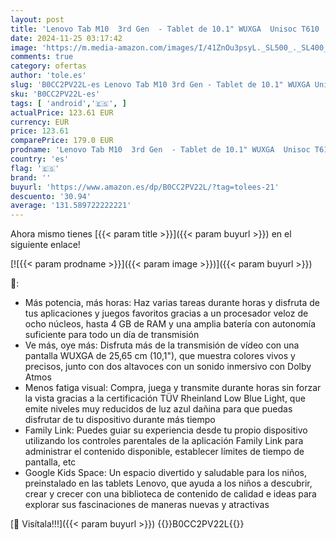 ```yaml
---
layout: post
title: 'Lenovo Tab M10  3rd Gen  - Tablet de 10.1" WUXGA  Unisoc T610  4 GB de RAM  64 GB ampliables hasta 2 TB  2 Altavoces  WiFi + Bluetooth 5.0  Android 11  - Gris'
date: 2024-11-25 03:17:42
image: 'https://m.media-amazon.com/images/I/41ZnOu3psyL._SL500_._SL400_.jpg'
comments: true
category: ofertas
author: 'tole.es'
slug: 'B0CC2PV22L-es Lenovo Tab M10 3rd Gen - Tablet de 10.1" WUXGA Unisoc T610...'
sku: 'B0CC2PV22L-es'
tags: [ 'android','🇪🇸', ]
actualPrice: 123.61 EUR
currency: EUR
price: 123.61
comparePrice: 179.0 EUR
prodname: 'Lenovo Tab M10  3rd Gen  - Tablet de 10.1" WUXGA  Unisoc T610  4 GB de RAM  64 GB ampliables hasta 2 TB  2 Altavoces  WiFi + Bluetooth 5.0  Android 11  - Gris'
country: 'es'
flag: '🇪🇸'
brand: ''
buyurl: 'https://www.amazon.es/dp/B0CC2PV22L/?tag=tolees-21'
descuento: '30.94'
average: '131.589722222221'
---
```


Ahora mismo tienes [{{< param title >}}]({{< param buyurl >}}) en el siguiente enlace!

[![{{< param prodname >}}]({{< param image >}})]({{< param buyurl >}})

🔎:

- Más potencia, más horas: Haz varias tareas durante horas y disfruta de tus aplicaciones y juegos favoritos gracias a un procesador veloz de ocho núcleos, hasta 4 GB de RAM y una amplia batería con autonomía suficiente para todo un día de transmisión
- Ve más, oye más: Disfruta más de la transmisión de vídeo con una pantalla WUXGA de 25,65 cm (10,1"), que muestra colores vivos y precisos, junto con dos altavoces con un sonido inmersivo con Dolby Atmos
- Menos fatiga visual: Compra, juega y transmite durante horas sin forzar la vista gracias a la certificación TÜV Rheinland Low Blue Light, que emite niveles muy reducidos de luz azul dañina para que puedas disfrutar de tu dispositivo durante más tiempo
- Family Link: Puedes guiar su experiencia desde tu propio dispositivo utilizando los controles parentales de la aplicación Family Link para administrar el contenido disponible, establecer límites de tiempo de pantalla, etc
- Google Kids Space: Un espacio divertido y saludable para los niños, preinstalado en las tablets Lenovo, que ayuda a los niños a descubrir, crear y crecer con una biblioteca de contenido de calidad e ideas para explorar sus fascinaciones de maneras nuevas y atractivas

[🛒 Visítala!!!]({{< param buyurl >}})
{{<world>}}B0CC2PV22L{{</world>}}
